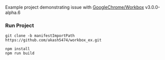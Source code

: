 Example project demonstrating issue with [GoogleChrome/Workbox](https://github.com/googlechrome/workbox) v3.0.0-alpha.6

### Run Project

```
git clone -b manifestImportPath https://github.com/akash5474/workbox_ex.git

npm install
npm run build
```

